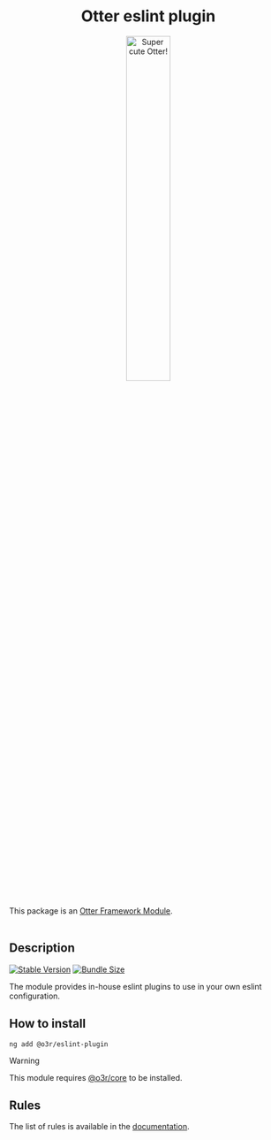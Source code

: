 <h1 align="center">Otter eslint plugin</h1>
<p align="center">
  <img src="https://raw.githubusercontent.com/AmadeusITGroup/otter/main/assets/logo/otter.png" alt="Super cute Otter!" width="40%"/>
</p>

This package is an [Otter Framework Module](https://github.com/AmadeusITGroup/otter/tree/main/docs/core/MODULE.md).
<br />
<br />

## Description

[![Stable Version](https://img.shields.io/npm/v/@o3r/eslint-plugin)](https://www.npmjs.com/package/@o3r/eslint-plugin)
[![Bundle Size](https://img.shields.io/bundlephobia/min/@o3r/eslint-plugin?color=green)](https://www.npmjs.com/package/@o3r/eslint-plugin)

The module provides in-house eslint plugins to use in your own eslint configuration.

## How to install

```shell
ng add @o3r/eslint-plugin
```

> [!WARNING]
> This module requires [@o3r/core](https://www.npmjs.com/package/@o3r/core) to be installed.

## Rules

The list of rules is available in the [documentation](https://github.com/AmadeusITGroup/otter/tree/main/docs/linter/eslint-plugin/rules).
